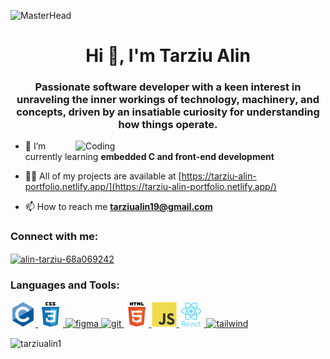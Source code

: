 ![MasterHead](https://raw.githubusercontent.com/simon-zerisenay/simon-zerisenay/main/work.gif)
<h1 align="center">Hi 👋, I'm Tarziu Alin</h1>
<h3 align="center">Passionate software developer with a keen interest in unraveling the inner workings of technology, machinery, and concepts, driven by an insatiable curiosity for understanding how things operate.</h3>
<img align="right" alt="Coding" width="400" src="https://media3.giphy.com/media/qgQUggAC3Pfv687qPC/giphy.gif?cid=ecf05e47w5z8ta2p0wvw99cuyzpq2laao4tpmfdbsrk2unvi&ep=v1_gifs_search&rid=giphy.gif&ct=g)">


- 🌱 I’m currently learning **embedded C and front-end development**

- 👨‍💻 All of my projects are available at [https://tarziu-alin-portfolio.netlify.app/](https://tarziu-alin-portfolio.netlify.app/)

- 📫 How to reach me **tarziualin19@gmail.com**

<h3 align="left">Connect with me:</h3>
<p align="left">
<a href="https://linkedin.com/in/alin-tarziu-68a069242" target="blank"><img align="center" src="https://raw.githubusercontent.com/rahuldkjain/github-profile-readme-generator/master/src/images/icons/Social/linked-in-alt.svg" alt="alin-tarziu-68a069242" height="30" width="40" /></a>
</p>

<h3 align="left">Languages and Tools:</h3>
<p align="left"> <a href="https://www.cprogramming.com/" target="_blank" rel="noreferrer"> <img src="https://raw.githubusercontent.com/devicons/devicon/master/icons/c/c-original.svg" alt="c" width="40" height="40"/> </a> <a href="https://www.w3schools.com/css/" target="_blank" rel="noreferrer"> <img src="https://raw.githubusercontent.com/devicons/devicon/master/icons/css3/css3-original-wordmark.svg" alt="css3" width="40" height="40"/> </a> <a href="https://www.figma.com/" target="_blank" rel="noreferrer"> <img src="https://www.vectorlogo.zone/logos/figma/figma-icon.svg" alt="figma" width="40" height="40"/> </a> <a href="https://git-scm.com/" target="_blank" rel="noreferrer"> <img src="https://www.vectorlogo.zone/logos/git-scm/git-scm-icon.svg" alt="git" width="40" height="40"/> </a> <a href="https://www.w3.org/html/" target="_blank" rel="noreferrer"> <img src="https://raw.githubusercontent.com/devicons/devicon/master/icons/html5/html5-original-wordmark.svg" alt="html5" width="40" height="40"/> </a> <a href="https://developer.mozilla.org/en-US/docs/Web/JavaScript" target="_blank" rel="noreferrer"> <img src="https://raw.githubusercontent.com/devicons/devicon/master/icons/javascript/javascript-original.svg" alt="javascript" width="40" height="40"/> </a> <a href="https://reactjs.org/" target="_blank" rel="noreferrer"> <img src="https://raw.githubusercontent.com/devicons/devicon/master/icons/react/react-original-wordmark.svg" alt="react" width="40" height="40"/> </a> <a href="https://tailwindcss.com/" target="_blank" rel="noreferrer"> <img src="https://www.vectorlogo.zone/logos/tailwindcss/tailwindcss-icon.svg" alt="tailwind" width="40" height="40"/> </a> </p>

<p><img align="center" src="https://github-readme-stats.vercel.app/api/top-langs?username=tarziualin1&show_icons=true&locale=en&layout=compact" alt="tarziualin1" /></p>
